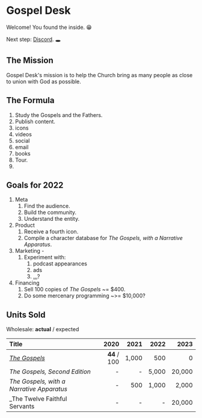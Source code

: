 # Gospel Desk

Welcome! You found the inside. 😁

Next step: [Discord](https://discord.gg/DB2aRYw). 🕳


## The Mission

Gospel Desk's mission is to help the Church bring as many people as close to
union with God as possible.


## The Formula

1. Study the Gospels and the Fathers.
1. Publish content.
  1. icons
  1. videos
  1. social
  1. email
  1. books
1. Tour.
1. 


## Goals for 2022

1. Meta
    1. Find the audience.
    1. Build the community.
    1. Understand the entity.
1. Product
    1. Receive a fourth icon.
    1. Compile a character database for _The Gospels, with a Narrative Apparatus_.
1. Marketing - 
    1. Experiment with:
        1. podcast appearances
        1. ads
        1. [...](https://zapier.com/blog/acquire-customers/)?
1. Financing
    1. Sell 100 copies of _The Gospels_ ~= $400.
    1. Do some mercenary programming ~>= $10,000?


## Units Sold

Wholesale: **actual** / expected

| Title | 2020 | 2021 | 2022 | 2023 |
|:------|---:|---:|---:|---:|
| [_The Gospels_ ](https://www.gospeldesk.org/the-gospels/) | **44** / 100 | 1,000 | 500 | 0 |
| _The Gospels, Second Edition_ | - | - | 5,000 | 20,000 |
| _The Gospels, with a Narrative Apparatus_ | - | 500 | 1,000 | 2,000 |
| _The Twelve Faithful Servants | - | - | - | 20,000 |
